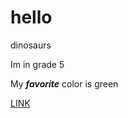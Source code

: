 # hello
dinosaurs

Im in grade 5

My ***favorite*** color is green

[LINK](https://https://crb.hdsb.ca/)
